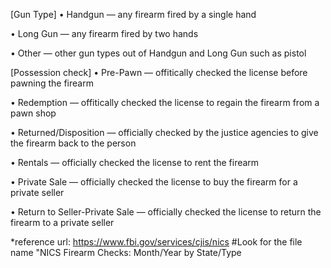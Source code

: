 [Gun Type]
• Handgun — any firearm fired by a single hand

• Long Gun — any firearm fired by two hands

• Other — other gun types out of Handgun and Long Gun such as pistol

[Possession check]
• Pre-Pawn — offitically checked the license before pawning the firearm

• Redemption — offitically checked the license to regain the firearm from a pawn shop

• Returned/Disposition — officially checked by the justice agencies to give the firearm back to the person

• Rentals — officially checked the license to rent the firearm

• Private Sale — officially checked the license to buy the firearm for a private seller

• Return to Seller-Private Sale — officially checked the license to return the firearm to a private seller

\*reference url: https://www.fbi.gov/services/cjis/nics
#Look for the file name "NICS Firearm Checks: Month/Year by State/Type
